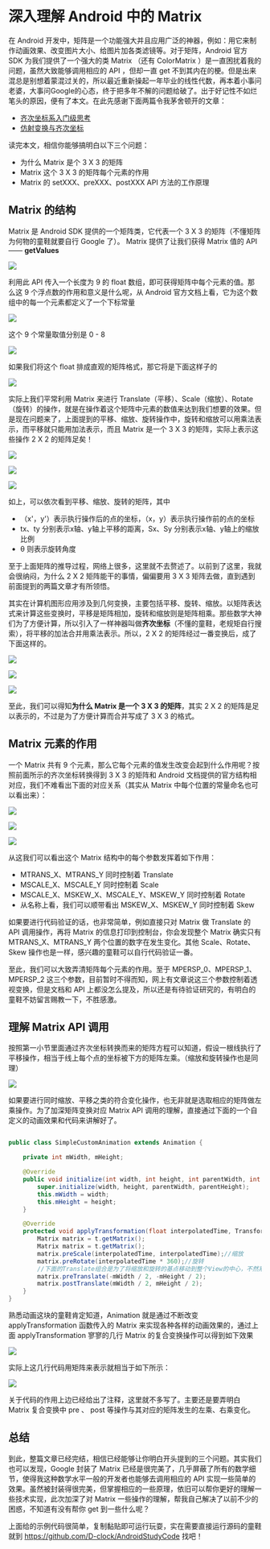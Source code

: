 # 深入理解 Android 中的 Matrix

在 Android 开发中，矩阵是一个功能强大并且应用广泛的神器，例如：用它来制作动画效果、改变图片大小、给图片加各类滤镜等。对于矩阵，Android 官方 SDK 为我们提供了一个强大的类 Matrix （还有 ColorMatrix ）是一直困扰着我的问题，虽然大致能够调用相应的 API ，但却一直 get 不到其内在的梗。但是出来混总是别想着蒙混过关的，所以最近重新操起一年毕业的线性代数，再本着小事问老婆，大事问Google的心态，终于把多年不解的问题给破了。出于好记性不如烂笔头的原因，便有了本文。在此先感谢下面两篇令我茅舍顿开的文章：

- [齐次坐标系入门级思考](https://oncemore2020.github.io/blog/homogeneous/)
- [仿射变换与齐次坐标](https://guangchun.wordpress.com/2011/10/12/affineandhomogeneous/)

读完本文，相信你能够搞明白以下三个问题：

- 为什么 Matrix 是个 3 X 3 的矩阵
- Matrix 这个  3 X 3 的矩阵每个元素的作用
- Matrix 的 setXXX、preXXX、postXXX API 方法的工作原理

## Matrix 的结构

Matrix 是 Android SDK 提供的一个矩阵类，它代表一个 3 X 3 的矩阵（不懂矩阵为何物的童鞋就要自行 Google 了）。 Matrix 提供了让我们获得 Matrix 值的 API —— **getValues** 

![](http://h.hiphotos.baidu.com/image/pic/item/43a7d933c895d1438a9f6d507bf082025baf07d3.jpg)

利用此 API 传入一个长度为 9 的 float 数组，即可获得矩阵中每个元素的值。那么这 9 个浮点数的作用和意义是什么呢，从 Android 官方文档上看，它为这个数组中的每一个元素都定义了一个下标常量

![](http://c.hiphotos.baidu.com/image/pic/item/f3d3572c11dfa9ece819dc646ad0f703918fc18a.jpg)

这个 9 个常量取值分别是 0 - 8

![](http://c.hiphotos.baidu.com/image/pic/item/908fa0ec08fa513d4cd5e6ad356d55fbb2fbd942.jpg)

如果我们将这个 float 排成直观的矩阵格式，那它将是下面这样子的

![](http://d.hiphotos.baidu.com/image/pic/item/2934349b033b5bb5425dd68d3ed3d539b600bc3f.jpg)

实际上我们平常利用 Matrix 来进行 Translate（平移）、Scale（缩放）、Rotate（旋转）的操作，就是在操作着这个矩阵中元素的数值来达到我们想要的效果。但是现在问题来了，上面提到的平移、缩放、旋转操作中，旋转和缩放可以用乘法表示，而平移就只能用加法表示，而且 Matrix 是一个 3 X 3 的矩阵，实际上表示这些操作 2 X 2 的矩阵足矣！

![](http://e.hiphotos.baidu.com/image/pic/item/7acb0a46f21fbe096feccf6063600c338744ad17.jpg)

![](http://h.hiphotos.baidu.com/image/pic/item/bf096b63f6246b600bbcbe00e3f81a4c510fa217.jpg)

![](http://c.hiphotos.baidu.com/image/pic/item/d058ccbf6c81800a737a857ab93533fa828b4722.jpg)

如上，可以依次看到平移、缩放、旋转的矩阵，其中

- （x'，y'）表示执行操作后的点的坐标，（x，y）表示执行操作前的点的坐标
-  tx、ty 分别表示x轴、y轴上平移的距离，Sx、Sy 分别表示x轴、y轴上的缩放比例
-  θ 则表示旋转角度
 
至于上面矩阵的推导过程，网络上很多，这里就不去赘述了。以前到了这里，我就会很纳闷，为什么 2 X 2 矩阵能干的事情，偏偏要用 3 X 3 矩阵去做，直到遇到前面提到的两篇文章才有所领悟。

其实在计算机图形应用涉及到几何变换，主要包括平移、旋转、缩放。以矩阵表达式来计算这些变换时，平移是矩阵相加，旋转和缩放则是矩阵相乘。那些数学大神们为了方便计算，所以引入了一样神器叫做**齐次坐标**（不懂的童鞋，老规矩自行搜索），将平移的加法合并用乘法表示。所以，2 X 2 的矩阵经过一番变换后，成了下面这样的。

![](http://h.hiphotos.baidu.com/image/pic/item/5d6034a85edf8db184610e100123dd54564e7472.jpg)

![](http://b.hiphotos.baidu.com/image/pic/item/c83d70cf3bc79f3d89569944b2a1cd11728b290a.jpg)

![](http://b.hiphotos.baidu.com/image/pic/item/5fdf8db1cb13495458519a105e4e9258d1094a72.jpg)

至此，我们可以得知**为什么 Matrix 是一个 3 X 3 的矩阵**，其实 2 X 2 的矩阵是足以表示的，不过是为了方便计算而合并写成了 3 X 3 的格式。

## Matrix 元素的作用

一个 Matrix 共有 9 个元素，那么它每个元素的值发生改变会起到什么作用呢？按照前面所示的齐次坐标转换得到 3 X 3 的矩阵和 Android 文档提供的官方结构相对应，我们不难看出下面的对应关系（其实从 Matrix 中每个位置的常量命名也可以看出来）：

![](http://f.hiphotos.baidu.com/image/pic/item/aec379310a55b3193603a1034ba98226cefc17c9.jpg)

![](http://e.hiphotos.baidu.com/image/pic/item/562c11dfa9ec8a136f837496ff03918fa0ecc02e.jpg)

![](http://b.hiphotos.baidu.com/image/pic/item/aa64034f78f0f73676046f770255b319eac413c9.jpg)

从这我们可以看出这个 Matrix 结构中的每个参数发挥着如下作用：

- MTRANS_X、MTRANS_Y 同时控制着 Translate
- MSCALE_X、MSCALE_Y 同时控制着 Scale
- MSCALE_X、MSKEW_X、MSCALE_Y、MSKEW_Y 同时控制着 Rotate
- 从名称上看，我们可以顺带看出 MSKEW_X、MSKEW_Y 同时控制着 Skew

如果要进行代码验证的话，也非常简单，例如直接只对 Matrix 做 Translate 的 API 调用操作，再将 Matrix 的信息打印到控制台，你会发现整个 Matrix 确实只有 MTRANS_X、MTRANS_Y 两个位置的数字在发生变化。其他 Scale、Rotate、Skew 操作也是一样，感兴趣的童鞋可以自行代码验证一番。

至此，我们可以大致弄清矩阵每个元素的作用。至于 MPERSP_0、MPERSP_1、MPERSP_2 这三个参数，目前暂时不得而知，网上有文章说这三个参数控制着透视变换，但是文档和 API 上都没怎么提及，所以还是有待验证研究的，有明白的童鞋不妨留言赐教一下，不胜感激。

## 理解 Matrix API 调用

按照第一小节里面通过齐次坐标转换而来的矩阵方程可以知道，假设一根线执行了平移操作，相当于线上每个点的坐标被下方的矩阵左乘。（缩放和旋转操作也是同理）

![](http://f.hiphotos.baidu.com/image/pic/item/5882b2b7d0a20cf49c1f77a87e094b36acaf993e.jpg)

如果要进行同时缩放、平移之类的符合变化操作，也无非就是选取相应的矩阵做左乘操作。为了加深矩阵变换对应 Matrix API 调用的理解，直接通过下面的一个自定义的动画效果和代码来讲解好了。

```java

public class SimpleCustomAnimation extends Animation {

    private int mWidth, mHeight;

    @Override
    public void initialize(int width, int height, int parentWidth, int parentHeight) {
        super.initialize(width, height, parentWidth, parentHeight);
        this.mWidth = width;
        this.mHeight = height;
    }

    @Override
    protected void applyTransformation(float interpolatedTime, Transformation t) {
        Matrix matrix = t.getMatrix();
        Matrix matrix = t.getMatrix();
        matrix.preScale(interpolatedTime, interpolatedTime);//缩放
        matrix.preRotate(interpolatedTime * 360);//旋转
        //下面的Translate组合是为了将缩放和旋转的基点移动到整个View的中心，不然系统默认是以View的左上角作为基点
        matrix.preTranslate(-mWidth / 2, -mHeight / 2);
        matrix.postTranslate(mWidth / 2, mHeight / 2);
    }
}

```

熟悉动画这块的童鞋肯定知道，Animation 就是通过不断改变 applyTransformation 函数传入的 Matrix 来实现各种各样的动画效果的，通过上面 applyTransformation 寥寥的几行 Matrix 的复合变换操作可以得到如下效果

![](http://f.hiphotos.baidu.com/image/pic/item/9358d109b3de9c82048c06f86481800a18d843d8.jpg)

实际上这几行代码用矩阵来表示就相当于如下所示：

![](http://d.hiphotos.baidu.com/image/pic/item/c8ea15ce36d3d539cd1eedb43287e950352ab0a2.jpg)

关于代码的作用上边已经给出了注释，这里就不多写了。主要还是要弄明白 Matrix 复合变换中 pre 、 post 等操作与其对应的矩阵发生的左乘、右乘变化。

## 总结

到此，整篇文章已经完结，相信已经能够让你明白开头提到的三个问题。其实我们也可以发现，Google 封装了 Matrix 已经是很完美了，几乎屏蔽了所有的数学细节，使得我这种数学水平一般的开发者也能够去调用相应的 API 实现一些简单的效果。虽然被封装得很完美，但掌握相应的一些原理，依旧可以帮你更好的理解一些技术实现，此次加深了对 Matrix 一些操作的理解，帮我自己解决了以前不少的困惑，不知道有没有帮你 get 到一些什么呢？

上面给的示例代码很简单，复制黏贴即可运行玩耍，实在需要直接运行源码的童鞋就到 https://github.com/D-clock/AndroidStudyCode 找吧！




 